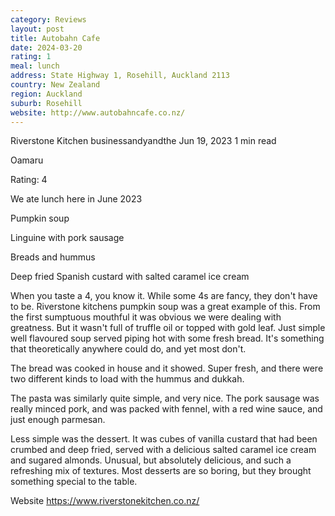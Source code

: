 ```yaml
---
category: Reviews
layout: post
title: Autobahn Cafe
date: 2024-03-20
rating: 1
meal: lunch
address: State Highway 1, Rosehill, Auckland 2113
country: New Zealand
region: Auckland
suburb: Rosehill
website: http://www.autobahncafe.co.nz/
---
```


Riverstone Kitchen
businessandyandthe
Jun 19, 2023
1 min read


Oamaru

Rating: 4

We ate lunch here in June 2023

Pumpkin soup

Linguine with pork sausage

Breads and hummus

Deep fried Spanish custard with salted caramel ice cream

When you taste a 4, you know it. While some 4s are fancy, they don't have to be. Riverstone kitchens pumpkin soup was a great example of this. From the first sumptuous mouthful it was obvious we were dealing with greatness. But it wasn't full of truffle oil or topped with gold leaf. Just simple well flavoured soup served piping hot with some fresh bread. It's something that theoretically anywhere could do, and yet most don't. 

The bread was cooked in house and it showed. Super fresh, and there were two different kinds to load with the hummus and dukkah. 

The pasta was similarly quite simple, and very nice. The pork sausage was really minced pork, and was packed with fennel, with a red wine sauce, and just enough parmesan. 

Less simple was the dessert. It was cubes of vanilla custard that had been crumbed and deep fried, served with a delicious salted caramel ice cream and sugared almonds. Unusual, but absolutely delicious, and such a refreshing mix of textures. Most desserts are so boring, but they brought something special to the table.

Website https://www.riverstonekitchen.co.nz/